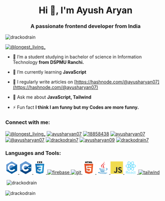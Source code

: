 <h1 align="center">Hi 👋, I'm Ayush Aryan</h1>
<h3 align="center">A passionate frontend developer from India</h3>

<p align="left"> <img src="https://komarev.com/ghpvc/?username=drackodrain&label=Profile%20views&color=0e75b6&style=flat" alt="drackodrain" /> </p>

<p align="left"> <a href="https://twitter.com/@longest_living_" target="blank"><img src="https://img.shields.io/twitter/follow/@longest_living_?logo=twitter&style=for-the-badge" alt="@longest_living_" /></a> </p>

- 🔭 I’m a student studying in bachelor of science in Information Technology **from DSPMU Ranchi.**

- 🌱 I’m currently learning **JavaScript**

- 📝 I regularly write articles on [https://hashnode.com/@ayusharyan07](https://hashnode.com/@ayusharyan07)

- 💬 Ask me about **JavaScript, Tailwind**

- ⚡ Fun fact **I think I am funny but my Codes are more funny.**

<h3 align="left">Connect with me:</h3>
<p align="left">
<a href="https://twitter.com/@longest_living_" target="blank"><img align="center" src="https://raw.githubusercontent.com/rahuldkjain/github-profile-readme-generator/master/src/images/icons/Social/twitter.svg" alt="@longest_living_" height="30" width="40" /></a>
<a href="https://linkedin.com/in/ayusharyan07" target="blank"><img align="center" src="https://raw.githubusercontent.com/rahuldkjain/github-profile-readme-generator/master/src/images/icons/Social/linked-in-alt.svg" alt="ayusharyan07" height="30" width="40" /></a>
<a href="https://stackoverflow.com/users/18858438" target="blank"><img align="center" src="https://raw.githubusercontent.com/rahuldkjain/github-profile-readme-generator/master/src/images/icons/Social/stack-overflow.svg" alt="18858438" height="30" width="40" /></a>
<a href="https://instagram.com/ayusharyan07" target="blank"><img align="center" src="https://raw.githubusercontent.com/rahuldkjain/github-profile-readme-generator/master/src/images/icons/Social/instagram.svg" alt="ayusharyan07" height="30" width="40" /></a>
<a href="https://hashnode.com/@ayusharyan07" target="blank"><img align="center" src="https://raw.githubusercontent.com/rahuldkjain/github-profile-readme-generator/master/src/images/icons/Social/hashnode.svg" alt="@ayusharyan07" height="30" width="40" /></a>
<a href="https://www.codechef.com/users/drackodrain7" target="blank"><img align="center" src="https://cdn.jsdelivr.net/npm/simple-icons@3.1.0/icons/codechef.svg" alt="drackodrain7" height="30" width="40" /></a>
<a href="https://codeforces.com/profile/ayusharyan09" target="blank"><img align="center" src="https://raw.githubusercontent.com/rahuldkjain/github-profile-readme-generator/master/src/images/icons/Social/codeforces.svg" alt="ayusharyan09" height="30" width="40" /></a>
<a href="https://www.leetcode.com/drackodrain7" target="blank"><img align="center" src="https://raw.githubusercontent.com/rahuldkjain/github-profile-readme-generator/master/src/images/icons/Social/leet-code.svg" alt="drackodrain7" height="30" width="40" /></a>
</p>

<h3 align="left">Languages and Tools:</h3>
<p align="left"> <a href="https://www.cprogramming.com/" target="_blank" rel="noreferrer"> <img src="https://raw.githubusercontent.com/devicons/devicon/master/icons/c/c-original.svg" alt="c" width="40" height="40"/> </a> <a href="https://www.w3schools.com/cpp/" target="_blank" rel="noreferrer"> <img src="https://raw.githubusercontent.com/devicons/devicon/master/icons/cplusplus/cplusplus-original.svg" alt="cplusplus" width="40" height="40"/> </a> <a href="https://www.w3schools.com/css/" target="_blank" rel="noreferrer"> <img src="https://raw.githubusercontent.com/devicons/devicon/master/icons/css3/css3-original-wordmark.svg" alt="css3" width="40" height="40"/> </a> <a href="https://firebase.google.com/" target="_blank" rel="noreferrer"> <img src="https://www.vectorlogo.zone/logos/firebase/firebase-icon.svg" alt="firebase" width="40" height="40"/> </a> <a href="https://git-scm.com/" target="_blank" rel="noreferrer"> <img src="https://www.vectorlogo.zone/logos/git-scm/git-scm-icon.svg" alt="git" width="40" height="40"/> </a> <a href="https://www.w3.org/html/" target="_blank" rel="noreferrer"> <img src="https://raw.githubusercontent.com/devicons/devicon/master/icons/html5/html5-original-wordmark.svg" alt="html5" width="40" height="40"/> </a> <a href="https://www.java.com" target="_blank" rel="noreferrer"> <img src="https://raw.githubusercontent.com/devicons/devicon/master/icons/java/java-original.svg" alt="java" width="40" height="40"/> </a> <a href="https://developer.mozilla.org/en-US/docs/Web/JavaScript" target="_blank" rel="noreferrer"> <img src="https://raw.githubusercontent.com/devicons/devicon/master/icons/javascript/javascript-original.svg" alt="javascript" width="40" height="40"/> </a> <a href="https://reactjs.org/" target="_blank" rel="noreferrer"> <img src="https://raw.githubusercontent.com/devicons/devicon/master/icons/react/react-original-wordmark.svg" alt="react" width="40" height="40"/> </a> <a href="https://tailwindcss.com/" target="_blank" rel="noreferrer"> <img src="https://www.vectorlogo.zone/logos/tailwindcss/tailwindcss-icon.svg" alt="tailwind" width="40" height="40"/> </a> </p>

<p>&nbsp;<img align="center" src="https://github-readme-stats.vercel.app/api?username=drackodrain&show_icons=true&locale=en" alt="drackodrain" /></p>

<p><img align="center" src="https://github-readme-streak-stats.herokuapp.com/?user=drackodrain&" alt="drackodrain" /></p>

